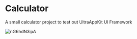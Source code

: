 # Calculator
A small calculator project to test out UltraAppKit UI Framework

![nG6hdN3ipA](https://user-images.githubusercontent.com/57303814/116843945-63a2f480-ab96-11eb-893f-fb97423c225f.gif)
